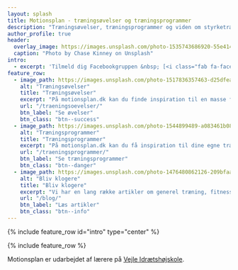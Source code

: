 ```yaml
---
layout: splash
title: Motionsplan - træningsøvelser og træningsprogrammer
description: "Træningsøvelser, træningsprogrammer og viden om styrketræning, løbetræning, fitness og restitution."
author_profile: true
header:
  overlay_image: https://images.unsplash.com/photo-1535743686920-55e4145369b9?ixlib=rb-1.2.1&ixid=eyJhcHBfaWQiOjEyMDd9&auto=format&fit=crop&w=889&q=80
  caption: "Photo by Chase Kinney on Unsplash"
intro:
  - excerpt: 'Tilmeld dig Facebookgruppen &nbsp; [<i class="fab fa-facebook-f"></i> Motionsplan](https://www.facebook.com/motionsplan/){: .btn .btn--facebook}'
feature_row:
  - image_path: https://images.unsplash.com/photo-1517836357463-d25dfeac3438?ixlib=rb-1.2.1&ixid=eyJhcHBfaWQiOjEyMDd9&auto=format&fit=crop&w=400&q=80
    alt: "Træningsøvelser"
    title: "Træningsøvelser"
    excerpt: "På motionsplan.dk kan du finde inspiration til en masse forskellige træningsøvelser til fitness, styrketræning, yoga og løb. Du er også meget velkommen til at foreslå øvelser."
    url: "/traeningsoevelser/"
    btn_label: "Se øvelser"
    btn_class: "btn--success"
  - image_path: https://images.unsplash.com/photo-1544899489-a083461b088c?ixlib=rb-1.2.1&ixid=eyJhcHBfaWQiOjEyMDd9&auto=format&fit=crop&w=400&q=80
    alt: "Træningsprogrammer"
    title: "Træningsprogrammer"
    excerpt: "På motionsplan.dk kan du få inspiration til dine egne træningsprogrammer baseret på vores store øvelsesbibliotek. Du kan også se nogle af de eksisterende træningsprogrammer."
    url: "/traeningsprogrammer/"
    btn_label: "Se træningsprogrammer"
    btn_class: "btn--danger"
  - image_path: https://images.unsplash.com/photo-1476480862126-209bfaa8edc8?ixlib=rb-1.2.1&ixid=eyJhcHBfaWQiOjEyMDd9&auto=format&fit=crop&w=400&q=80
    alt: "Bliv klogere"
    title: "Bliv klogere"
    excerpt: "Vi har en lang række artikler om generel træning, fitness, styrketræning og løbetræning. Vi er altid på udkig efter den nyeste viden og inspiration - og du er velkommen i diskussionen."
    url: "/blog/"
    btn_label: "Læs artikler"
    btn_class: "btn--info"
---
```


{% include feature_row id="intro" type="center" %}

{% include feature_row %}

Motionsplan er udarbejdet af lærere på [Vejle Idrætshøjskole](http://www.vih.dk/).

